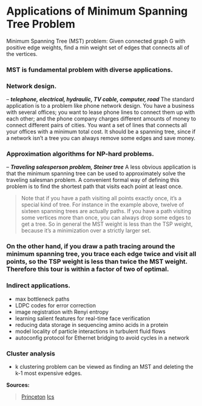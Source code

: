 # Applications of Minimum Spanning Tree Problem #
Minimum Spanning Tree (MST) problem: Given connected graph G with positive edge weights, find a min weight set of edges that connects all of the vertices.
### MST is fundamental problem with diverse applications.
### Network design.
– ***telephone, electrical, hydraulic, TV cable, computer, road***
The standard application is to a problem like phone network design. You have a business with several offices; you want to lease phone lines to connect them up with each other; and the phone company charges different amounts of money to connect different pairs of cities. You want a set of lines that connects all your offices with a minimum total cost. It should be a spanning tree, since if a network isn’t a tree you can always remove some edges and save money.



### Approximation algorithms for NP-hard problems.
– ***Traveling salesperson problem, Steiner tree***
A less obvious application is that the minimum spanning tree can be used to approximately solve the traveling salesman problem. A convenient formal way of defining this problem is to find the shortest path that visits each point at least once.

> Note that if you have a path visiting all points exactly once, it’s a special kind of tree. For instance in the example above, twelve of sixteen spanning trees are actually paths. If you have a path visiting some vertices more than once, you can always drop some edges to get a tree. So in general the MST weight is less than the TSP weight, because it’s a minimization over a strictly larger set.

### On the other hand, if you draw a path tracing around the minimum spanning tree, you trace each edge twice and visit all points, so the TSP weight is less than twice the MST weight. Therefore this tour is within a factor of two of optimal.

### Indirect applications.
* max bottleneck paths
* LDPC codes for error correction
* image registration with Renyi entropy
* learning salient features for real-time face verification
* reducing data storage in sequencing amino acids in a protein
* model locality of particle interactions in turbulent fluid flows
* autoconfig protocol for Ethernet bridging to avoid cycles in a network

### Cluster analysis
* k clustering problem can be viewed as finding an MST and deleting the k-1 most
expensive edges.

**Sources:**
> [Princeton](https://www.cs.princeton.edu/courses/archive/spr07/cos226/lectures/mst.pdf)
> [Ics](https://www.ics.uci.edu/~eppstein/161/960206.html)
